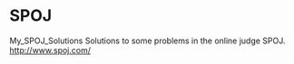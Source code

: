SPOJ
====

My_SPOJ_Solutions
Solutions to some problems in the online judge SPOJ.
http://www.spoj.com/
